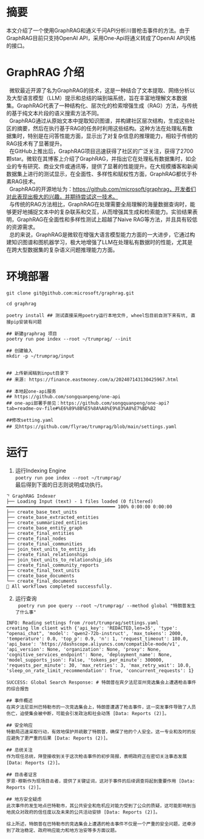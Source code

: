 
# 摘要
本文介绍了一个使用GraphRAG和通义千问API分析川普枪击事件的方法。由于GraphRAG目前只支持OpenAI API，采用One-Api将通义转成了OpenAI API风格的接口。

# GraphRAG 介绍
&nbsp;&nbsp;微软最近开源了名为GraphRAG的技术，这是一种结合了文本提取、网络分析以及大型语言模型（LLM）提示和总结的端到端系统，旨在丰富地理解文本数据集。GraphRAG代表了一种结构化、层次化的检索增强生成（RAG）方法，与传统的基于纯文本片段的语义搜索方法不同。  
&nbsp;&nbsp;GraphRAG通过从原始文本中提取知识图谱，并构建社区层次结构，生成这些社区的摘要，然后在执行基于RAG的任务时利用这些结构。这种方法在处理私有数据集时，特别是在问答性能方面，显示出了对复杂信息的推理能力，相较于传统的RAG技术有了显著提升。  
&nbsp;&nbsp;在GitHub上推出后，GraphRAG项目迅速获得了社区的广泛关注，获得了2700颗star。微软在其博客上介绍了GraphRAG，并指出它在处理私有数据集时，如企业的专有研究、商业文件或通讯等，提供了显著的性能提升。在大规模播客和新闻数据集上进行的测试显示，在全面性、多样性和赋权性方面，GraphRAG都优于朴素RAG技术。  
&nbsp;&nbsp;GraphRAG的开源地址为：https://github.com/microsoft/graphrag，开发者们对此表现出极大的兴趣，并期待尝试这一技术。  
&nbsp;&nbsp;与传统的RAG方法相比，GraphRAG在处理需要全局理解的海量数据查询时，能够更好地捕捉文本中的复杂联系和交互，从而增强其生成和检索能力。实验结果表明，GraphRAG在全面性和多样性测试上超越了Naive RAG等方法，并且具有较低的资源需求。  
&nbsp;&nbsp;总的来说，GraphRAG是微软在增强大语言模型能力方面的一大进步，它通过构建知识图谱和图机器学习，极大地增强了LLM在处理私有数据时的性能，尤其是在跨大型数据集的复杂语义问题推理能力方面。  

# 环境部署
``` shell
git clone git@github.com:microsoft/graphrag.git

cd graphrag

poetry install ## 测试直接采用poetry运行本地文件, wheel包目前自测下来有坑, 直接pip安装有问题

## 新建graphrag 项目
poetry run poe index --root ~/trumprag/ --init

## 创建输入
mkdir -p ~/trumprag/input


## 上传新闻稿到input目录下
## 来源: https://finance.eastmoney.com/a/202407143130425967.html

## 本地起one-api服务
## https://github.com/songquanpeng/one-api
## one-api部署手册见：https://github.com/songquanpeng/one-api?tab=readme-ov-file#%E6%89%8B%E5%8A%A8%E9%83%A8%E7%BD%B2

##修改setting.yaml
## 见https://github.com/flyrae/trumprag/blob/main/settings.yaml

```

# 运行

1. 运行Indexing Engine  
`poetry run poe index --root ~/trumprag/`  
最后得到下面的日志则说明成功执行。
``` log
⠙ GraphRAG Indexer
├── Loading Input (text) - 1 files loaded (0 filtered) ━━━━━━━━━━━━━━━━━━━━━━━━━━━━━━━━━━━━━━━━ 100% 0:00:00 0:00:00
├── create_base_text_units
├── create_base_extracted_entities
├── create_summarized_entities
├── create_base_entity_graph
├── create_final_entities
├── create_final_nodes
├── create_final_communities
├── join_text_units_to_entity_ids
├── create_final_relationships
├── join_text_units_to_relationship_ids
├── create_final_community_reports
├── create_final_text_units
├── create_base_documents
└── create_final_documents
🚀 All workflows completed successfully.

```

2. 运行查询  
` poetry run poe query --root ~/trumprag/ --method global "特朗普发生了什么事"`   

``` log
INFO: Reading settings from /root/trumprag/settings.yaml
creating llm client with {'api_key': 'REDACTED,len=35', 'type': "openai_chat", 'model': 'qwen2-72b-instruct', 'max_tokens': 2000, 'temperature': 0.0, 'top_p': 0.9, 'n': 1, 'request_timeout': 180.0, 'api_base': 'https://dashscope.aliyuncs.com/compatible-mode/v1', 'api_version': None, 'organization': None, 'proxy': None, 'cognitive_services_endpoint': None, 'deployment_name': None, 'model_supports_json': False, 'tokens_per_minute': 300000, 'requests_per_minute': 30, 'max_retries': 3, 'max_retry_wait': 10.0, 'sleep_on_rate_limit_recommendation': True, 'concurrent_requests': 1}

SUCCESS: Global Search Response: # 特朗普在宾夕法尼亚州竞选集会上遭遇枪击事件的综合报告

## 事件概述
在宾夕法尼亚州巴特勒市的一次竞选集会上，特朗普遭遇了枪击事件，这一突发事件导致了人员伤亡，迫使集会被中断，可能会引发政治和社会动荡 [Data: Reports (2)]。

## 安全响应
特勤局迅速采取行动，有效地保护并疏散了特朗普，确保了他的个人安全。这一专业和及时的反应避免了更严重的后果 [Data: Reports (2)]。

## 总统关注
作为现任总统，拜登接收到关于这次枪击事件的初步简报，表明政府正在密切关注事态发展 [Data: Reports (2)]。

## 目击者证言
罗恩·穆斯作为现场目击者，提供了关键证词，这对于事件的后续调查将起到重要作用 [Data: Reports (2)]。

## 地方安全疑虑
此次事件的发生地点巴特勒市，其公共安全和危机应对能力受到了公众的质疑，这可能影响到当地民众对政府的信任度以及未来的公共活动安排 [Data: Reports (2)]。

综上所述，特朗普在巴特勒市的竞选集会上遭遇的枪击事件不仅是一个严重的安全问题，还牵涉到了政治稳定、政府响应能力和地方治安等多方面议题。
```


